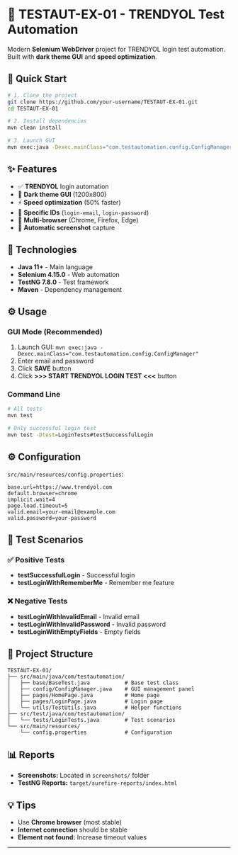 # 🛒 TESTAUT-EX-01 - TRENDYOL Test Automation

Modern **Selenium WebDriver** project for TRENDYOL login test automation. Built with **dark theme GUI** and **speed optimization**.

## 🚀 Quick Start

```bash
# 1. Clone the project
git clone https://github.com/your-username/TESTAUT-EX-01.git
cd TESTAUT-EX-01

# 2. Install dependencies
mvn clean install

# 3. Launch GUI
mvn exec:java -Dexec.mainClass="com.testautomation.config.ConfigManager"
```

## ✨ Features

- ✅ **TRENDYOL** login automation
- 🌙 **Dark theme GUI** (1200x800)
- ⚡ **Speed optimization** (50% faster)
- 🎯 **Specific IDs** (`login-email`, `login-password`)
- 📱 **Multi-browser** (Chrome, Firefox, Edge)
- 📸 **Automatic screenshot** capture

## 🔧 Technologies

- **Java 11+** - Main language
- **Selenium 4.15.0** - Web automation
- **TestNG 7.8.0** - Test framework
- **Maven** - Dependency management

## ⚙️ Usage

### GUI Mode (Recommended)
1. Launch GUI: `mvn exec:java -Dexec.mainClass="com.testautomation.config.ConfigManager"`
2. Enter email and password
3. Click **SAVE** button
4. Click **>>> START TRENDYOL LOGIN TEST <<<** button

### Command Line
```bash
# All tests
mvn test

# Only successful login test
mvn test -Dtest=LoginTests#testSuccessfulLogin
```

## ⚙️ Configuration

`src/main/resources/config.properties`:
```properties
base.url=https://www.trendyol.com
default.browser=chrome
implicit.wait=4
page.load.timeout=5
valid.email=your-email@example.com
valid.password=your-password
```

## 🧪 Test Scenarios

### ✅ Positive Tests
- **testSuccessfulLogin** - Successful login
- **testLoginWithRememberMe** - Remember me feature

### ❌ Negative Tests  
- **testLoginWithInvalidEmail** - Invalid email
- **testLoginWithInvalidPassword** - Invalid password
- **testLoginWithEmptyFields** - Empty fields

## 📁 Project Structure

```
TESTAUT-EX-01/
├── src/main/java/com/testautomation/
│   ├── base/BaseTest.java           # Base test class
│   ├── config/ConfigManager.java    # GUI management panel
│   ├── pages/HomePage.java          # Home page
│   ├── pages/LoginPage.java         # Login page
│   └── utils/TestUtils.java         # Helper functions
├── src/test/java/com/testautomation/
│   └── tests/LoginTests.java        # Test scenarios
└── src/main/resources/
    └── config.properties            # Configuration
```

## 📊 Reports

- **Screenshots:** Located in `screenshots/` folder
- **TestNG Reports:** `target/surefire-reports/index.html`

## 💡 Tips

- Use **Chrome browser** (most stable)
- **Internet connection** should be stable
- **Element not found:** Increase timeout values

---
